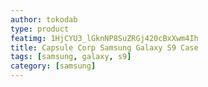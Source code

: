 ```yaml
---
author: tokodab
type: product
featimg: 1HjCYU3_lGknNP8SuZRGj420cBxXwm4Ih
title: Capsule Corp Samsung Galaxy S9 Case
tags: [samsung, galaxy, s9]
category: [samsung]
---
```

